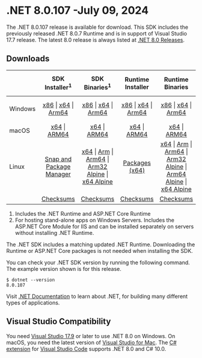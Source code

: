 # .NET 8.0.107 -July 09, 2024

The .NET 8.0.107 release is available for download. This SDK includes the previously released .NET 8.0.7 Runtime and is in support of Visual Studio 17.7 release. The latest 8.0 release is always listed at [.NET 8.0 Releases](../README.md).

## Downloads

|           | SDK Installer<sup>1</sup>                        | SDK Binaries<sup>1</sup>                 | Runtime Installer                                        | Runtime Binaries                                 | ASP.NET Core Runtime           |Windows Desktop Runtime          |
| --------- | :------------------------------------------:     | :----------------------:                 | :---------------------------:                            | :-------------------------:                      | :-----------------:            | :-----------------:            |
| Windows   | [x86][dotnet-sdk-win-x86.exe] \| [x64][dotnet-sdk-win-x64.exe] \| [Arm64][dotnet-sdk-win-arm64.exe] | [x86][dotnet-sdk-win-x86.zip] \| [x64][dotnet-sdk-win-x64.zip] \|  [Arm64][dotnet-sdk-win-arm64.zip] | [x86][dotnet-runtime-win-x86.exe] \| [x64][dotnet-runtime-win-x64.exe] \| [Arm64][dotnet-runtime-win-arm64.exe] | [x86][dotnet-runtime-win-x86.zip] \| [x64][dotnet-runtime-win-x64.zip] \| [Arm64][dotnet-runtime-win-arm64.zip] | [x86][aspnetcore-runtime-win-x86.exe] \| [x64][aspnetcore-runtime-win-x64.exe] \|<br/> [Hosting Bundle][dotnet-hosting-win.exe]<sup>2</sup> | [x86][windowsdesktop-runtime-win-x86.exe] \| [x64][windowsdesktop-runtime-win-x64.exe] \| [Arm64][windowsdesktop-runtime-win-arm64.exe] |
| macOS     | [x64][dotnet-sdk-osx-x64.pkg] \| [ARM64][dotnet-sdk-osx-arm64.pkg] | [x64][dotnet-sdk-osx-x64.tar.gz] \| [ARM64][dotnet-sdk-osx-arm64.tar.gz]  | [x64][dotnet-runtime-osx-x64.pkg] \| [ARM64][dotnet-runtime-osx-arm64.pkg] | [x64][dotnet-runtime-osx-x64.tar.gz] \| [ARM64][dotnet-runtime-osx-arm64.tar.gz]| [x64][aspnetcore-runtime-osx-x64.tar.gz] \| [ARM64][aspnetcore-runtime-osx-arm64.tar.gz] | - |<sup>1</sup>
| Linux     |  [Snap and Package Manager](../install-linux.md)  | [x64][dotnet-sdk-linux-x64.tar.gz] \| [Arm][dotnet-sdk-linux-arm.tar.gz]  \| [Arm64][dotnet-sdk-linux-arm64.tar.gz] \| [Arm32 Alpine][dotnet-sdk-linux-musl-arm.tar.gz]  \| [x64 Alpine][dotnet-sdk-linux-musl-x64.tar.gz] | [Packages (x64)][linux-packages] | [x64][dotnet-runtime-linux-x64.tar.gz] \| [Arm][dotnet-runtime-linux-arm.tar.gz] \| [Arm64][dotnet-runtime-linux-arm64.tar.gz] \| [Arm32 Alpine][dotnet-runtime-linux-musl-arm.tar.gz] \| [Arm64 Alpine][dotnet-runtime-linux-musl-arm64.tar.gz] \| [x64 Alpine][dotnet-runtime-linux-musl-x64.tar.gz]  | [x64][aspnetcore-runtime-linux-x64.tar.gz]<sup>1</sup>  \| [Arm][aspnetcore-runtime-linux-arm.tar.gz]<sup>1</sup> \| [Arm64][aspnetcore-runtime-linux-arm64.tar.gz]<sup>1</sup> \| [x64 Alpine][aspnetcore-runtime-linux-musl-x64.tar.gz] | - | <sup>1</sup> |
|  | [Checksums][checksums-sdk]                             | [Checksums][checksums-sdk]                                      | [Checksums][checksums-runtime]                             | [Checksums][checksums-runtime]  | [Checksums][checksums-runtime]  | [Checksums][checksums-runtime]

1. Includes the .NET Runtime and ASP.NET Core Runtime
2. For hosting stand-alone apps on Windows Servers. Includes the ASP.NET Core Module for IIS and can be installed separately on servers without installing .NET Runtime.

The .NET SDK includes a matching updated .NET Runtime. Downloading the Runtime or ASP.NET Core packages is not needed when installing the SDK.

You can check your .NET SDK version by running the following command. The example version shown is for this release.

```console
$ dotnet --version
8.0.107
```
Visit [.NET Documentation](https://learn.microsoft.com/dotnet/) to learn about .NET, for building many different types of applications.

## Visual Studio Compatibility

You need [Visual Studio 17.9](https://visualstudio.microsoft.com) or later to use .NET 8.0 on Windows. On macOS, you need the latest version of [Visual Studio for Mac](https://visualstudio.microsoft.com/vs/mac/). The [C# extension](https://code.visualstudio.com/docs/languages/dotnet) for [Visual Studio Code](https://code.visualstudio.com/) supports .NET 8.0 and C# 10.0.

[blob-runtime]: https://dotnetcli.blob.core.windows.net/dotnet/Runtime/
[blob-sdk]: https://dotnetcli.blob.core.windows.net/dotnet/Sdk/
[release-notes]: 8.0.107.md

[checksums-runtime]: https://dotnetcli.blob.core.windows.net/dotnet/checksums/8.0.7-sha.txt
[checksums-sdk]: https://dotnetcli.blob.core.windows.net/dotnet/checksums/8.0.7-sha.txt

[linux-install]: https://learn.microsoft.com/dotnet/core/install/linux
[dotnet-blog]:  https://devblogs.microsoft.com/dotnet/march-2024-updates/
[aspnet-blog]: https://devblogs.microsoft.com/dotnet/announcing-asp-net-core-in-net-8/
[maui-blog]: https://devblogs.microsoft.com/dotnet/update-on-dotnet-maui/

[linux-packages]: ../install-linux.md


[//]: # ( Runtime 8.0.7)
[dotnet-runtime-linux-arm.tar.gz]: https://download.visualstudio.microsoft.com/download/pr/1dc20d39-a5c4-4e23-a70b-842fcd6d603a/814d37d9c67811d9d2837905e4330eab/dotnet-runtime-8.0.7-linux-arm.tar.gz
[dotnet-runtime-linux-arm64.tar.gz]: https://download.visualstudio.microsoft.com/download/pr/710337b9-9cb6-4bc8-8d13-daeab2578a08/b3ec8c17f85e340820a0ab36a3870168/dotnet-runtime-8.0.7-linux-arm64.tar.gz
[dotnet-runtime-linux-musl-arm.tar.gz]: https://download.visualstudio.microsoft.com/download/pr/2bb39900-40fb-4a9b-8c6c-17a46d2022ca/8fa92b782e35d1799e987487b06da37e/dotnet-runtime-8.0.7-linux-musl-arm.tar.gz
[dotnet-runtime-linux-musl-arm64.tar.gz]: https://download.visualstudio.microsoft.com/download/pr/131bbb56-05f0-42f5-bcd0-7f34519c3987/88bfa5e29ea09629c1e62857402cd466/dotnet-runtime-8.0.7-linux-musl-arm64.tar.gz
[dotnet-runtime-linux-musl-x64.tar.gz]: https://download.visualstudio.microsoft.com/download/pr/938cbaf9-8ed5-44c4-bbb3-fa982add0482/29c59ec494a4349190c29b2d03d8957b/dotnet-runtime-8.0.7-linux-musl-x64.tar.gz
[dotnet-runtime-linux-x64.tar.gz]: https://download.visualstudio.microsoft.com/download/pr/cf3418ca-0e14-4b76-b615-ac2f2497f8ec/2583028ea52460cb1534d929dc7970fe/dotnet-runtime-8.0.7-linux-x64.tar.gz
[dotnet-runtime-osx-arm64.pkg]: https://download.visualstudio.microsoft.com/download/pr/ae4430fd-26d6-4bd3-838a-314ffd356c78/24147e9a69b371bea66a1789bda6a1d5/dotnet-runtime-8.0.7-osx-arm64.pkg
[dotnet-runtime-osx-arm64.tar.gz]: https://download.visualstudio.microsoft.com/download/pr/ccacebeb-3dda-4887-9a98-e2dc9a9d9dc2/0ecac27f49c0111f4877cac54ff873a0/dotnet-runtime-8.0.7-osx-arm64.tar.gz
[dotnet-runtime-osx-x64.pkg]: https://download.visualstudio.microsoft.com/download/pr/4f7ffd35-2e7a-4a42-b096-7b344ddbb514/bb2e3a4af76ab0f3c39fd01bb0b51e6f/dotnet-runtime-8.0.7-osx-x64.pkg
[dotnet-runtime-osx-x64.tar.gz]: https://download.visualstudio.microsoft.com/download/pr/c0e3a3f4-d235-4531-a1f2-1ff969cac1ab/837430d708532d74b7296108a681b9bb/dotnet-runtime-8.0.7-osx-x64.tar.gz
[dotnet-runtime-win-arm64.exe]: https://download.visualstudio.microsoft.com/download/pr/68d0360d-462a-44db-baa9-53fd5d67c05b/6b2c172c219ef4d083c3f4b7f69ae97b/dotnet-runtime-8.0.7-win-arm64.exe
[dotnet-runtime-win-arm64.zip]: https://download.visualstudio.microsoft.com/download/pr/12a17ef1-071d-489e-b138-1fd5249ac7f9/4e6030ef34957f9120171a74932f4fb5/dotnet-runtime-8.0.7-win-arm64.zip
[dotnet-runtime-win-x64.exe]: https://download.visualstudio.microsoft.com/download/pr/3980ab0a-379f-44a0-9be6-eaf74c07a3b3/bd1cc6107ff3d8fe0104d30f01339b74/dotnet-runtime-8.0.7-win-x64.exe
[dotnet-runtime-win-x64.zip]: https://download.visualstudio.microsoft.com/download/pr/0f2e2c47-3e38-45be-aa3b-f382c5e73ff8/c7890b45dbd8306b4d89daa55abe49f6/dotnet-runtime-8.0.7-win-x64.zip
[dotnet-runtime-win-x86.exe]: https://download.visualstudio.microsoft.com/download/pr/b1dc2db4-3337-4ee1-a1e9-91768860af9e/78fafd2bcbd8937fae5ba1bb97071138/dotnet-runtime-8.0.7-win-x86.exe
[dotnet-runtime-win-x86.zip]: https://download.visualstudio.microsoft.com/download/pr/3e0c1889-b4f7-414c-9ac9-cdc82938563d/daed61ae792654223bcac886ff3725ba/dotnet-runtime-8.0.7-win-x86.zip

[//]: # ( WindowsDesktop 8.0.7)
[windowsdesktop-runtime-win-arm64.exe]: https://download.visualstudio.microsoft.com/download/pr/93f3856a-ba9e-4fd2-9a6e-abd7cad44c27/3f70ef9e35cc7225199321e70af12d20/windowsdesktop-runtime-8.0.7-win-arm64.exe
[windowsdesktop-runtime-win-arm64.zip]: https://download.visualstudio.microsoft.com/download/pr/cd3562da-babb-4500-862c-69a73491ba86/c8f403b2ade8a420ba1f0a2f7634394a/windowsdesktop-runtime-8.0.7-win-arm64.zip
[windowsdesktop-runtime-win-x64.exe]: https://download.visualstudio.microsoft.com/download/pr/bb581716-4cca-466e-9857-512e2371734b/5fe261422a7305171866fd7812d0976f/windowsdesktop-runtime-8.0.7-win-x64.exe
[windowsdesktop-runtime-win-x64.zip]: https://download.visualstudio.microsoft.com/download/pr/c96053c9-c748-460a-a74f-934c0318c219/6f235374716b2edda4cfb2bbb931a923/windowsdesktop-runtime-8.0.7-win-x64.zip
[windowsdesktop-runtime-win-x86.exe]: https://download.visualstudio.microsoft.com/download/pr/853ca8b3-f0d0-4aac-a33b-d93bb1c991e9/9664c41e36cffd82b4f04471020116a7/windowsdesktop-runtime-8.0.7-win-x86.exe
[windowsdesktop-runtime-win-x86.zip]: https://download.visualstudio.microsoft.com/download/pr/b51c48b6-5d6e-4972-aff6-6670a6e78aad/349941bf042167a212b7041bcbb269f7/windowsdesktop-runtime-8.0.7-win-x86.zip

[//]: # ( ASP 8.0.7)
[aspnetcore-runtime-linux-arm.tar.gz]: https://download.visualstudio.microsoft.com/download/pr/d37fc703-70c6-46f2-a5a1-b60f45fd71d0/6a74aa0bb89feb7f795df1ea92d030bf/aspnetcore-runtime-8.0.7-linux-arm.tar.gz
[aspnetcore-runtime-linux-arm64.tar.gz]: https://download.visualstudio.microsoft.com/download/pr/421d499f-85cb-43dd-97b2-8ebfd06dda8a/61b03be4662125e4af044c7881e66f0e/aspnetcore-runtime-8.0.7-linux-arm64.tar.gz
[aspnetcore-runtime-linux-musl-arm.tar.gz]: https://download.visualstudio.microsoft.com/download/pr/a3898e56-a160-4817-b6a2-712c5cb64266/1a465710acd917f8002548f426deebd0/aspnetcore-runtime-8.0.7-linux-musl-arm.tar.gz
[aspnetcore-runtime-linux-musl-arm64.tar.gz]: https://download.visualstudio.microsoft.com/download/pr/d7c07119-b207-4ded-b41f-2f3fca16099b/4463b6690425cf7faa37519dfbe89a46/aspnetcore-runtime-8.0.7-linux-musl-arm64.tar.gz
[aspnetcore-runtime-linux-musl-x64.tar.gz]: https://download.visualstudio.microsoft.com/download/pr/7fb2c473-d403-4347-83c8-243b9840d7f1/2aeb8220ea65ee119627f6145102599e/aspnetcore-runtime-8.0.7-linux-musl-x64.tar.gz
[aspnetcore-runtime-linux-x64.tar.gz]: https://download.visualstudio.microsoft.com/download/pr/06cbb934-ef54-4627-8848-a24a879f2130/52d4247944cee754ec8f4fd617d502a6/aspnetcore-runtime-8.0.7-linux-x64.tar.gz
[aspnetcore-runtime-osx-arm64.tar.gz]: https://download.visualstudio.microsoft.com/download/pr/f8909467-b187-4651-86ab-6edbbc21f6e8/f07e4a0141b3907f83079c0dd44188ca/aspnetcore-runtime-8.0.7-osx-arm64.tar.gz
[aspnetcore-runtime-osx-x64.tar.gz]: https://download.visualstudio.microsoft.com/download/pr/e2410d8b-380c-400f-ae85-c0451afc35e1/cf601795432ee94bf55f03f8fef08e6d/aspnetcore-runtime-8.0.7-osx-x64.tar.gz
[aspnetcore-runtime-win-arm64.exe]: https://download.visualstudio.microsoft.com/download/pr/21fa80b8-7132-497e-a44b-f25b6790ac37/512c8a433fcb462de3ff06dac0f651c7/aspnetcore-runtime-8.0.7-win-arm64.exe
[aspnetcore-runtime-win-arm64.zip]: https://download.visualstudio.microsoft.com/download/pr/c9015caa-2f1c-4eb3-a0c7-69fdca47bb7b/2d5d3957612f18c92f806fc73c999346/aspnetcore-runtime-8.0.7-win-arm64.zip
[aspnetcore-runtime-win-x64.exe]: https://download.visualstudio.microsoft.com/download/pr/e7cd032b-21b3-4a9d-82cc-5249dd7fe092/00af1c24dd391c81df9d89cb737c9954/aspnetcore-runtime-8.0.7-win-x64.exe
[aspnetcore-runtime-win-x64.zip]: https://download.visualstudio.microsoft.com/download/pr/66352bdb-4385-424b-bdfd-7b86ff004efd/9688194ae6987d772b703ae025cd1548/aspnetcore-runtime-8.0.7-win-x64.zip
[aspnetcore-runtime-win-x86.exe]: https://download.visualstudio.microsoft.com/download/pr/fae41b37-b28e-48d7-8582-8a68fe782c17/bdf588c806eb1316eab1aeade3b511fa/aspnetcore-runtime-8.0.7-win-x86.exe
[aspnetcore-runtime-win-x86.zip]: https://download.visualstudio.microsoft.com/download/pr/168ffae8-e7c4-494c-9a2f-47e13c8ce5a4/01361017da1145dd454f12813d534768/aspnetcore-runtime-8.0.7-win-x86.zip
[aspnetcore-runtime-composite-linux-arm.tar.gz]: https://download.visualstudio.microsoft.com/download/pr/1a3a7b22-e1a4-49c0-b54a-2d86c4d65190/45d081b0224e9c9155085dce92758ff8/aspnetcore-runtime-composite-8.0.7-linux-arm.tar.gz
[aspnetcore-runtime-composite-linux-arm64.tar.gz]: https://download.visualstudio.microsoft.com/download/pr/22c5ff01-2f30-4dae-a415-ccabc5a08982/8db4ea4303f68c207c4e0e0316d0c952/aspnetcore-runtime-composite-8.0.7-linux-arm64.tar.gz
[aspnetcore-runtime-composite-linux-musl-arm.tar.gz]: https://download.visualstudio.microsoft.com/download/pr/39b3562d-dc87-4d32-bfaa-dc79764d6106/748a05efe11178c0f60acf7be736611e/aspnetcore-runtime-composite-8.0.7-linux-musl-arm.tar.gz
[aspnetcore-runtime-composite-linux-musl-arm64.tar.gz]: https://download.visualstudio.microsoft.com/download/pr/a9bc830a-a4ea-4883-ad4f-81bf9fdca20e/f3e33897a16e90b49a775ef220c34a56/aspnetcore-runtime-composite-8.0.7-linux-musl-arm64.tar.gz
[aspnetcore-runtime-composite-linux-musl-x64.tar.gz]: https://download.visualstudio.microsoft.com/download/pr/1f1e9fd5-c98d-46be-a4b2-904a68af7db4/ddef01f271e583354cfd891f975a4b41/aspnetcore-runtime-composite-8.0.7-linux-musl-x64.tar.gz
[aspnetcore-runtime-composite-linux-x64.tar.gz]: https://download.visualstudio.microsoft.com/download/pr/53cd4d8d-c54a-49e8-bcc3-9892e3f885b9/db1f8704e2e7cc7540aaf9e06b381d43/aspnetcore-runtime-composite-8.0.7-linux-x64.tar.gz
[dotnet-hosting-win.exe]: https://download.visualstudio.microsoft.com/download/pr/7d169ca8-2755-4870-b45c-bfc651013a77/46639ef8e327f00ab1a941288dd28abe/dotnet-hosting-8.0.7-win.exe

[//]: # ( SDK 8.0.107)
[dotnet-sdk-linux-arm.tar.gz]: https://download.visualstudio.microsoft.com/download/pr/020bb759-11a7-49be-89f1-b2935c8fea05/c2df282e9aeabab835159e8a368b04da/dotnet-sdk-8.0.107-linux-arm.tar.gz
[dotnet-sdk-linux-arm64.tar.gz]: https://download.visualstudio.microsoft.com/download/pr/8d60cad9-ce0f-43de-8dd3-fa3fd39fae11/ce3bd2ec1177f519b45fe30c6e9bb74a/dotnet-sdk-8.0.107-linux-arm64.tar.gz
[dotnet-sdk-linux-musl-arm.tar.gz]: https://download.visualstudio.microsoft.com/download/pr/17620b9e-7cbc-44b5-ad52-7b93845b5480/277f76f99f6e33d6ca273c5647c5e61e/dotnet-sdk-8.0.107-linux-musl-arm.tar.gz
[dotnet-sdk-linux-musl-arm64.tar.gz]: https://download.visualstudio.microsoft.com/download/pr/119a72b4-47c5-4c7d-afb1-1116f25bf03b/39b9016420f86e19dec95a08d8a7c4c9/dotnet-sdk-8.0.107-linux-musl-arm64.tar.gz
[dotnet-sdk-linux-musl-x64.tar.gz]: https://download.visualstudio.microsoft.com/download/pr/10822ebb-400d-4ebc-80eb-f81fefb5b126/f18a8a171534bc6c28dde71bf1dbe8a2/dotnet-sdk-8.0.107-linux-musl-x64.tar.gz
[dotnet-sdk-linux-x64.tar.gz]: https://download.visualstudio.microsoft.com/download/pr/7280c125-4555-41e5-8060-cd69e4e325a4/34e25b09d2c92b71215f8974a4eeded3/dotnet-sdk-8.0.107-linux-x64.tar.gz
[dotnet-sdk-osx-arm64.pkg]: https://download.visualstudio.microsoft.com/download/pr/c0d87e4b-fe91-494b-a514-1ac57f1a8bf7/df4e34911dce10259cc62e755c52ef02/dotnet-sdk-8.0.107-osx-arm64.pkg
[dotnet-sdk-osx-arm64.tar.gz]: https://download.visualstudio.microsoft.com/download/pr/2bb0f88b-19ab-48f3-b0ff-146629c3ead8/8e59918475c54fe4d881ce8f5bbde2bc/dotnet-sdk-8.0.107-osx-arm64.tar.gz
[dotnet-sdk-osx-x64.pkg]: https://download.visualstudio.microsoft.com/download/pr/2cc7d177-7dbc-4e7e-825d-c5b546b7c295/6a8b21c1108782b7e13dcda1dd1f2346/dotnet-sdk-8.0.107-osx-x64.pkg
[dotnet-sdk-osx-x64.tar.gz]: https://download.visualstudio.microsoft.com/download/pr/c26fc34d-c784-4c4a-a2b1-43bf3599d4e6/c3ebead0223edb028c7e53eecf37048e/dotnet-sdk-8.0.107-osx-x64.tar.gz
[dotnet-sdk-win-arm64.exe]: https://download.visualstudio.microsoft.com/download/pr/1d411b6e-8138-4ee8-b592-81b020839cc2/8eb7170c83b693cc47f50d6f12d04c14/dotnet-sdk-8.0.107-win-arm64.exe
[dotnet-sdk-win-arm64.zip]: https://download.visualstudio.microsoft.com/download/pr/a5ea5b30-001d-4438-ad5f-3318d601c9c0/08b9ba76a5a94dae385914d769ec6dbf/dotnet-sdk-8.0.107-win-arm64.zip
[dotnet-sdk-win-x64.exe]: https://download.visualstudio.microsoft.com/download/pr/9c40a009-d059-4e8b-bdef-83daa6f3fff2/b806aad8cb92c64f30e8c39d813bb2ba/dotnet-sdk-8.0.107-win-x64.exe
[dotnet-sdk-win-x64.zip]: https://download.visualstudio.microsoft.com/download/pr/c1b355f8-c828-4d2d-a0f5-a0695834be68/2c7a7983c02bebffc071648658b33b73/dotnet-sdk-8.0.107-win-x64.zip
[dotnet-sdk-win-x86.exe]: https://download.visualstudio.microsoft.com/download/pr/f596f9b6-943f-4606-b332-dcef8069803b/673eeb3661e6c1530b050cfbfb63053c/dotnet-sdk-8.0.107-win-x86.exe
[dotnet-sdk-win-x86.zip]: https://download.visualstudio.microsoft.com/download/pr/ac14ad95-7937-45ef-8497-d0df69b6e478/a537c1abef6bf6a4ce4b33098f9acb5a/dotnet-sdk-8.0.107-win-x86.zip
